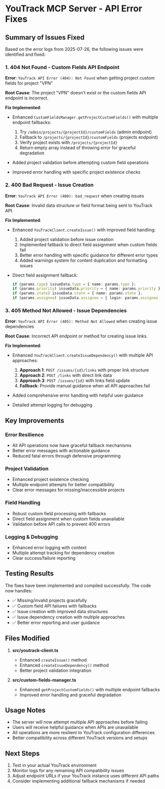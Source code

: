 # YouTrack MCP Server - API Error Fixes

## Summary of Issues Fixed

Based on the error logs from 2025-07-26, the following issues were identified and fixed:

### 1. **404 Not Found** - Custom Fields API Endpoint
**Error**: `YouTrack API Error (404): Not Found` when getting project custom fields for project "VPN"

**Root Cause**: The project "VPN" doesn't exist or the custom fields API endpoint is incorrect.

**Fix Implemented**:
- Enhanced `CustomFieldsManager.getProjectCustomFields()` with multiple endpoint fallbacks:
  1. Try `/admin/projects/{projectId}/customFields` (admin endpoint)
  2. Fallback to `/projects/{projectId}/customFields` (projects endpoint)
  3. Verify project exists with `/projects/{projectId}`
  4. Return empty array instead of throwing error for graceful degradation

- Added project validation before attempting custom field operations
- Improved error handling with specific project existence checks

### 2. **400 Bad Request** - Issue Creation
**Error**: `YouTrack API Error (400): bad_request` when creating issues

**Root Cause**: Invalid data structure or field format being sent to YouTrack API.

**Fix Implemented**:
- Enhanced `YouTrackClient.createIssue()` with improved field handling:
  1. Added project validation before issue creation
  2. Implemented fallback to direct field assignment when custom fields fail
  3. Better error handling with specific guidance for different error types
  4. Added warnings system for content duplication and formatting issues

- Direct field assignment fallback:
  ```typescript
  if (params.type) issueData.type = { name: params.type };
  if (params.priority) issueData.priority = { name: params.priority };
  if (params.state) issueData.state = { name: params.state };
  if (params.assignee) issueData.assignee = { login: params.assignee };
  ```

### 3. **405 Method Not Allowed** - Issue Dependencies
**Error**: `YouTrack API Error (405): Method Not Allowed` when creating issue dependencies

**Root Cause**: Incorrect API endpoint or method for creating issue links.

**Fix Implemented**:
- Enhanced `YouTrackClient.createIssueDependency()` with multiple API approaches:
  1. **Approach 1**: `POST /issues/{id}/links` with proper link structure
  2. **Approach 2**: `POST /links` with direct link data
  3. **Approach 3**: `POST /issues/{id}` with links field update
  4. **Fallback**: Provide manual guidance when all API approaches fail

- Added comprehensive error handling with helpful user guidance
- Detailed attempt logging for debugging

## Key Improvements

### Error Resilience
- All API operations now have graceful fallback mechanisms
- Better error messages with actionable guidance
- Reduced fatal errors through defensive programming

### Project Validation
- Enhanced project existence checking
- Multiple endpoint attempts for better compatibility
- Clear error messages for missing/inaccessible projects

### Field Handling
- Robust custom field processing with fallbacks
- Direct field assignment when custom fields unavailable
- Validation before API calls to prevent 400 errors

### Logging & Debugging
- Enhanced error logging with context
- Multiple attempt tracking for dependency creation
- Clear success/failure reporting

## Testing Results

The fixes have been implemented and compiled successfully. The code now handles:
- ✅ Missing/invalid projects gracefully
- ✅ Custom field API failures with fallbacks
- ✅ Issue creation with improved data structures
- ✅ Issue dependency creation with multiple approaches
- ✅ Better error reporting and user guidance

## Files Modified

1. **src/youtrack-client.ts**
   - Enhanced `createIssue()` method
   - Enhanced `createIssueDependency()` method
   - Better project validation integration

2. **src/custom-fields-manager.ts**
   - Enhanced `getProjectCustomFields()` with multiple endpoint fallbacks
   - Improved error handling and graceful degradation

## Usage Notes

- The server will now attempt multiple API approaches before failing
- Users will receive helpful guidance when APIs are unavailable
- All operations are more resilient to YouTrack configuration differences
- Better compatibility across different YouTrack versions and setups

## Next Steps

1. Test in your actual YouTrack environment
2. Monitor logs for any remaining API compatibility issues
3. Adjust endpoint URLs if your YouTrack instance uses different API paths
4. Consider implementing additional fallback mechanisms if needed
